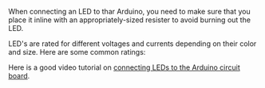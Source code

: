 When connecting an LED to thar Arduino, you need to make sure that you place it inline with an appropriately-sized resister to avoid burning out the LED.

LED's are rated for different voltages and currents depending on their color and size.  Here are some common ratings:


Here is a good video tutorial on [connecting LEDs to the Arduino circuit board](https://youtu.be/I0ZIrzoI61g?si=j4bOqDd1tfkyzos0).
